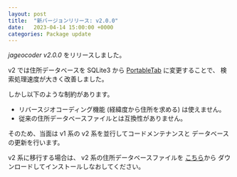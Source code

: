 ```yaml
---
layout: post
title:  "新バージョンリリース: v2.0.0"
date:   2023-04-14 15:00:00 +0000
categories: Package update
---
```


*jageocoder v2.0.0* をリリースしました。

v2 では住所データベースを SQLite3 から
[PortableTab](https://github.com/t-sagara/PortableTab) に変更することで、
検索処理速度が大きく改善しました。

しかし以下のような制約があります。
- リバースジオコーディング機能 (経緯度から住所を求める) は使えません。
- 従来の住所データベースファイルとは互換性がありません。

そのため、当面は v1 系の v2 系を並行してコードメンテナンスと
データベースの更新を行います。

v2 系に移行する場合は、 v2 系の住所データベースファイルを
[こちら](https://www.info-proto.com/static/jageocoder/latest/v2/)から
ダウンロードしてインストールしなおしてください。
